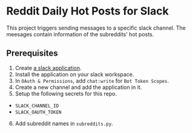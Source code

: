 # Reddit Daily Hot Posts for Slack

This project triggers sending messages to a specific slack channel.
The meesages contain information of the subreddits' hot posts.

## Prerequisites
1. Create [a slack application](https://api.slack.com/apps).
2. Install the application on your slack workspace.
3. In `OAuth & Permissions`, add `chat:write` for `Bot Token Scopes`.
4. Create a new channel and add the application in it.
5. Setup the following secrets for this repo.
- `SLACK_CHANNEL_ID`
- `SLACK_OAUTH_TOKEN`
6. Add subreddit names in `subreddits.py`.
